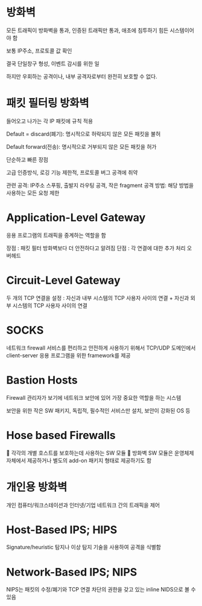 # 방화벽
모든 트래픽이 방화벽을 통과, 인증된 트래픽만 통과, 애초에 침투하기 힘든 시스템이어야 함

보통 IP주소, 프로토콜 값 확인

결국 단일창구 형성, 이벤트 감시를 위한 일

하지만 우회하는 공격이나, 내부 공격자로부터 완전히 보호할 수 없다.

# 패킷 필터링 방화벽
들어오고 나가는 각 IP 패킷에 규칙 적용

Default = discard(폐기): 명시적으로 허락되지 않은 모든 패킷을 불허

Default forward(전송): 명시적으로 거부되지 않은 모든 패킷을 허가

단순하고 빠른 장점

고급 인증방식, 로깅 기능 제한적, 프로토콜 버그 공격에 취약

관련 공격: IP주소 스푸핑, 출발지 라우팅 공격, 작은 fragment 공격
방법: 해당 방법을 사용하는 모든 요청 제한

# Application-Level Gateway
응용 프로그램의 트래픽을 중계하는 역할을 함

장점 : 패킷 필터 방화벽보다 더 안전하다고 알려짐
단점 : 각 연결에 대한 추가 처리 오버헤드

# Circuit-Level Gateway
두 개의 TCP 연결을 설정 : 자신과 내부 시스템의 TCP 사용자 사이의 연결 +
자신과 외부 시스템의 TCP 사용자 사이의 연결

# SOCKS
네트워크 firewall 서비스를 편리하고
안전하게 사용하기 위해서 TCP/UDP
도메인에서 client-server 응용 프로그램을
위한 framework를 제공

# Bastion Hosts
Firewall 관리자가 보기에 네트워크 보안에 있어 가장 중요한 역할을 하는 시스템

보안을 위한 작은 SW 패키지, 독립적, 필수적인 서비스만 설치, 보안이 강화된 OS 등

# Hose based Firewalls
 각각의 개별 호스트를 보호하는데 사용하는 SW 모듈
 방화벽 SW 모듈은 운영체제 자체에서 제공하거나 별도의 add-on
패키지 형태로 제공하기도 함

# 개인용 방화벽
개인 컴퓨터/워크스테이션과 인터넷/기업 네트워크 간의
트래픽을 제어

# Host-Based IPS; HIPS
Signature/heuristic 탐지나 이상 탐지 기술을 사용하여 공격을
식별함

# Network-Based IPS; NIPS
NIPS는 패킷의 수정/폐기와 TCP 연결 차단의 권한을 갖고 있는 inline NIDS으로
볼 수 있음



